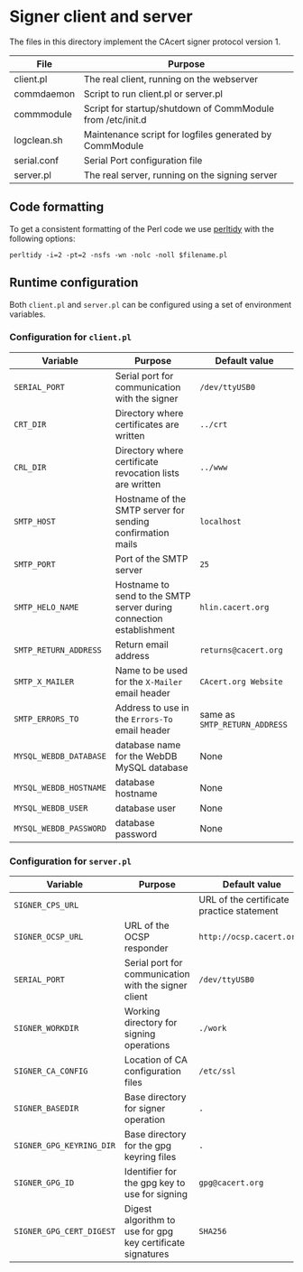 # Signer client and server

The files in this directory implement the CAcert signer protocol version 1.

File | Purpose
--- | ---
client.pl |	The real client, running on the webserver
commdaemon | Script to run client.pl or server.pl
commmodule | Script for startup/shutdown of CommModule from /etc/init.d
logclean.sh	| Maintenance script for logfiles generated by CommModule
serial.conf | Serial Port configuration file
server.pl | The real server, running on the signing server

## Code formatting

To get a consistent formatting of the Perl code we use
[perltidy](https://metacpan.org/pod/distribution/Perl-Tidy/bin/perltidy) with the following options:

```
perltidy -i=2 -pt=2 -nsfs -wn -nolc -noll $filename.pl
```

## Runtime configuration

Both `client.pl` and `server.pl` can be configured using a set of environment variables.

### Configuration for `client.pl`

Variable | Purpose | Default value
--- | --- | ---
`SERIAL_PORT` | Serial port for communication with the signer | `/dev/ttyUSB0`
`CRT_DIR` | Directory where certificates are written | `../crt`
`CRL_DIR` | Directory where certificate revocation lists are written | `../www`
`SMTP_HOST` | Hostname of the SMTP server for sending confirmation mails | `localhost`
`SMTP_PORT` | Port of the SMTP server | `25`
`SMTP_HELO_NAME` | Hostname to send to the SMTP server during connection establishment | `hlin.cacert.org`
`SMTP_RETURN_ADDRESS` | Return email address | `returns@cacert.org`
`SMTP_X_MAILER` | Name to be used for the `X-Mailer` email header | `CAcert.org Website`
`SMTP_ERRORS_TO` | Address to use in the `Errors-To` email header | same as `SMTP_RETURN_ADDRESS`
`MYSQL_WEBDB_DATABASE` | database name for the WebDB MySQL database | None
`MYSQL_WEBDB_HOSTNAME` | database hostname | None
`MYSQL_WEBDB_USER` | database user | None
`MYSQL_WEBDB_PASSWORD` | database password | None

### Configuration for `server.pl`

Variable | Purpose | Default value
--- | --- | ---
`SIGNER_CPS_URL` || URL of the certificate practice statement | `http://www.cacert.org/cps.php`
`SIGNER_OCSP_URL` | URL of the OCSP responder | `http://ocsp.cacert.org/`
`SERIAL_PORT` | Serial port for communication with the signer client | `/dev/ttyUSB0`
`SIGNER_WORKDIR` | Working directory for signing operations | `./work`
`SIGNER_CA_CONFIG` | Location of CA configuration files | `/etc/ssl`
`SIGNER_BASEDIR` | Base directory for signer operation | `.`
`SIGNER_GPG_KEYRING_DIR` | Base directory for the gpg keyring files | `.`
`SIGNER_GPG_ID` | Identifier for the gpg key to use for signing | `gpg@cacert.org`
`SIGNER_GPG_CERT_DIGEST` | Digest algorithm to use for gpg key certificate signatures | `SHA256`
